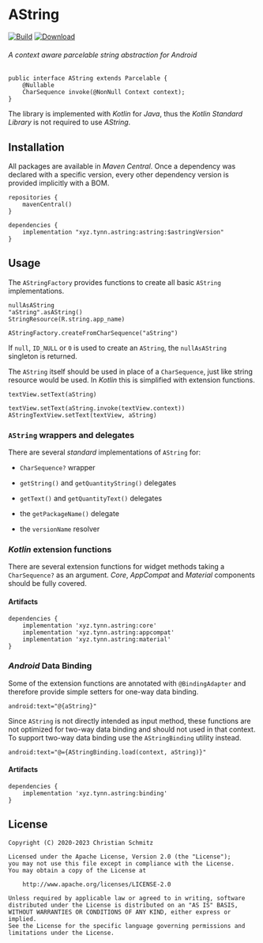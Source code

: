 # AString
[![Build][build-shield]][build]
[![Download][download-shield]][download]
###### A context aware parcelable string abstraction for _Android_

    public interface AString extends Parcelable {
        @Nullable
        CharSequence invoke(@NonNull Context context);
    }

The library is implemented with _Kotlin_ for _Java_, thus
the _Kotlin Standard Library_ is not required to use _AString_.


## Installation

All packages are available in _Maven Central_.
Once a dependency was declared with a specific version,
every other dependency version is provided implicitly with a BOM.

    repositories {
        mavenCentral()
    }

    dependencies {
        implementation "xyz.tynn.astring:astring:$astringVersion"
    }


## Usage

The `AStringFactory` provides functions to create all basic `AString`
implementations.

    nullAsAString
    "aString".asAString()
    StringResource(R.string.app_name)

    AStringFactory.createFromCharSequence("aString")

If `null`, `ID_NULL` or `0` is used to create an `AString`,
the `nullAsAString` singleton is returned.

The `AString` itself should be used in place of a `CharSequence`,
just like string resource would be used.
In _Kotlin_ this is simplified with extension functions.

    textView.setText(aString)

    textView.setText(aString.invoke(textView.context))
    AStringTextView.setText(textView, aString)


### `AString` wrappers and delegates

There are several _standard_ implementations of `AString` for:

 * `CharSequence?` wrapper

 * `getString()` and `getQuantityString()` delegates
 * `getText()` and `getQuantityText()` delegates

 * the `getPackageName()` delegate
 * the `versionName` resolver


### _Kotlin_ extension functions

There are several extension functions for widget methods taking a
`CharSequence?` as an argument.
_Core_, _AppCompat_ and _Material_ components should be fully covered.

#### Artifacts

    dependencies {
        implementation 'xyz.tynn.astring:core'
        implementation 'xyz.tynn.astring:appcompat'
        implementation 'xyz.tynn.astring:material'
    }


### _Android_ Data Binding

Some of the extension functions are annotated with `@BindingAdapter` and
therefore provide simple setters for one-way data binding.

    android:text="@{aString}"

Since `AString` is not directly intended as input method, these functions
are not optimized for two-way data binding and should not used in that context. 
To support two-way data binding use the `AStringBinding` utility instead.

    android:text="@={AStringBinding.load(context, aString)}"

#### Artifacts

    dependencies {
        implementation 'xyz.tynn.astring:binding'
    }


## License

    Copyright (C) 2020-2023 Christian Schmitz

    Licensed under the Apache License, Version 2.0 (the "License");
    you may not use this file except in compliance with the License.
    You may obtain a copy of the License at

        http://www.apache.org/licenses/LICENSE-2.0

    Unless required by applicable law or agreed to in writing, software
    distributed under the License is distributed on an "AS IS" BASIS,
    WITHOUT WARRANTIES OR CONDITIONS OF ANY KIND, either express or implied.
    See the License for the specific language governing permissions and
    limitations under the License.


  [build]: https://github.com/tynn-xyz/AString/actions
  [build-shield]: https://img.shields.io/github/actions/workflow/status/tynn-xyz/AString/build.yml
  [download]: https://search.maven.org/search?q=xyz.tynn.astring
  [download-shield]: https://img.shields.io/maven-central/v/xyz.tynn.astring/core
